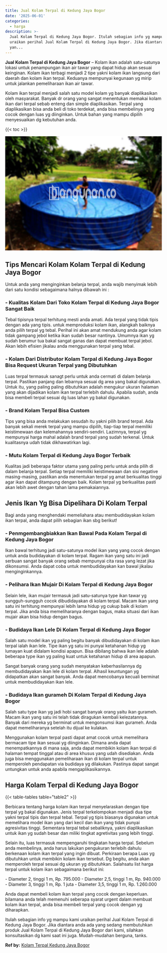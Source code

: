 ```yaml
---
title: Jual Kolam Terpal di Kedung Jaya Bogor
date: '2025-06-01'
categories:
  - harga
description: >-
  Jual Kolam Terpal di Kedung Jaya Bogor. Itulah sebagian info yg mampu kami
  uraikan perihal Jual Kolam Terpal di Kedung Jaya Bogor. Jika diantara anda ada
  yan...
---
```


**Jual Kolam Terpal di Kedung Jaya Bogor** – Kolam ikan adalah satu-satunya lokasi untuk penampungan ikan air tawar yang dapat hidup akan sesuai keinginan. Kolam ikan terbagi menjadi 2 tipe yakni kolam ikan langsung dari daerah dan kolam ikan terpal. Keduanya mempunyai kegunaan yg mirip untuk jalankan pemeliharaan ikan air tawar.

Kolam ikan terpal menjadi salah satu model kolam yg banyak diaplikasikan oleh masyarakat. Banyak dr orang yang sangat menentukan memakai kolam ikan dari terpal sebab enteng dan simple diaplikasikan. Terpal yang diaplikasikan bisa anda beli di toko terdekat, anda bisa membelinya yang cocok dengan luas yg diinginkan. Untuk bahan yang mampu dipilih menyesuaikan dg kebutuhan anda.

{{< toc >}}

![Jual Kolam Terpal di Kedung Jaya Bogor](/images/jual-kolam-terpal-40.png)

## Tips Mencari Kolam Kolam Terpal di Kedung Jaya Bogor

Untuk anda yang menginginkan belanja terpal, anda wajib menyimak lebih dari satu kondisi sebagaimana halnya dibawah ini :

### \- Kualitas Kolam Dari Toko Kolam Terpal di Kedung Jaya Bogor Sangat Baik

Tebal tipisnya terpal terhitung mesti anda amati. Ada terpal yang tidak tipis dengan ada yang tipis. untuk memproduksi kolam ikan, alangkah baiknya anda pilih terpal yg tebal. Perihal ini akan amat mendukung anda agar kolam tidak gampang jebol ketika ikan sudah besar nantinya. Umumnya ikan yg sudah berumur tua bakal sangat ganas dan dapat membuat terpal jebol. Akan lebih efisien jikalau anda menggunakan terpal yang tebal.

### \- Kolam Dari Distributor Kolam Terpal di Kedung Jaya Bogor Bisa Request Ukuran Terpal yang Dibutuhkan

Luas terpal termasuk sanagt perlu untuk anda cermati di dalam belanja terpal. Pastikan panjang dan lebarnya sesuai dg area yang bakal digunakan. Untuk itu, yang paling paling dibutuhkan adalah mengukur ukuran halaman yang akan dijadikan kolam ikan terpal terlebih dahulu. Apabila sudah, anda bisa membeli terpal sesuai dg luas lahan yg bakal digunakan.

### \- Brand Kolam Terpal Bisa Custom

Tips yang bisa anda melakukan sesudah itu yakni pilih brand terpal. Ada banyak sekali merek terpal yang mampu dipilih, tiap-tiap terpal memiliki keistimewaan dan kelemahannya sendiri-sendiri. Lazimnya, terpal yg mempunyai harga mahal adalah brand terpal yang sudah terkenal. Untuk kualitasnya udah tidak dikhawatirkan lagi.

### \- Mutu Kolam Terpal di Kedung Jaya Bogor Terbaik

Kualitas jadi beberapa faktor utama yang paling perlu untuk anda pilih di dalam belanja terpal. Setiap terpal memiliki keistimewaan dan sisi negative masing-masing, pastikan anda menentukan terpal yg amat berkualitas tinggi agar ikan dapat ditampung dengan baik. Kolam terpal yg berkualitas pasti akan lebih awet dengan tahan lama pemakaiannya.

## Jenis Ikan Yg Bisa Dipelihara Di Kolam Terpal

Bagi anda yang menghendaki memeliahara atau membudidayakan kolam ikan terpal, anda dapat pilih sebagian ikan sbg berikut!

### \- Penmgembangbiakkan Ikan Bawal Pada Kolam Terpal di Kedung Jaya Bogor

Ikan bawal terhitung jadi satu-satunya model ikan yang yang cocok dengan untuk anda budidayakan di kolam terpal. Ragam ikan yang satu ini jadi serbuan sangat banyak orang sebab mempunyai cita rasa yang lezat jika dikonsumsi. Anda dapat coba untuk membudidayakan kan bawal jikalau menginginkannya.

### \- Pelihara Ikan Mujair Di Kolam Terpal di Kedung Jaya Bogor

Selain lele, ikan mujair termasuk jadi satu-satunya type ikan tawar yg sungguh-sungguh cocok dibudidayakan di kolam terpal. Macam ikan yang satu ini terhitung mempunyai lebih lama hidup yg cukup baik di kolam terpal. Jika anda bisa memeliharanya dengan bagus, maka situasi dari ikan mujair akan bisa hidup dengan bagus.

### \- Budidaya Ikan Lele Di Kolam Terpal di Kedung Jaya Bogor

Salah satu model ikan yg paling begitu banyak dibudidayakan di kolam ikan terpal ialah ikan lele. Tipe ikan yg satu ini punyai ketahanan hidup yg lumayan kuat didalam kondisi apapun. Bisa dibilang bahwa ikan lele adalah beberapa type ikan yg paling kuat untuk ketahanan hidup di area apapun.

Sangat banyak orang yang sudah menyatakan keberhasilannya dg membudidayakan ikan lele di kolam terpal. Alhasil keuntungan yg didapatkan akan sangat banyak. Anda dapat mencobanya kecuali berminat untuk membudidayakan ikan lele.

### \- Budidaya Ikan gurameh Di Kolam Terpal di Kedung Jaya Bogor

Salah satu type ikan yg jadi hobi sangat banyak orang yaitu ikan gurameh. Macam ikan yang satu ini telah tidak diragukan kembali kelezatannya. Banyak dari mereka yg berminat untuk mengonsumsi ikan gurameh. Anda dapat memeliharanya setelah itu dijual ke kulakan.

Menggunakan kolam terpal pasti dapat amat cocok untuk memelihara bermacam tipe ikan sesuai yg diinginkan. Dimana anda dapat menempatkannya di mana saja, anda dapat membikin kolam ikan terpal di halaman tempat tinggal atau di area khusus yang udah disediakan. Anda juga bisa menggunakan pemeliharaan ikan di kolam terpal untuk memperoleh pendapatan via budidaya yg dilakukan. Pastinya dapat sangat untungkan untuk anda apabila mengaplikasikannya.

## Harga Kolam Terpal di Kedung Jaya Bogor

{{< table-tables table="table2" >}}

Berbicara tentang harga kolam ikan terpal menyelaraskan dengan tipe terpal yg bakal digunakan. Jenis terpal terkelompokan menjadi dua tipe yakni terpal tipis dan terpal tebal. Terpal yg tipis biasanya digunakan untuk memelihara model ikan yang dari kecil dan ikan yang tidak punyai agresivitas tinggi. Sementara terpal tebal sebaliknya, yakni diaplikasikan untuk ikan yg sudah besar dan miliki tingkat agretivitas yang lebih tinggi.

Selain itu, luas termasuk mempengaruhi tingkatan harga terpal. Sebelum anda membelinya, anda harus lakukan pengukuran terlebih dahulu berkenaan kolam ikan terpal yang ingin dibuat. Perkiraan berapa Luas yg dibutuhkan untuk membikin kolam ikan tersebut. Dg begitu, anda akan memperoleh terpal sesuai dg ukuran yg dibutuhkan. Salahsatu list harga terpal untuk kolam ikan sebagaimana berikut ini:

\- Diameter 2, tinggi 1 m, Rp. 795.000 - Diameter 2,5, tinggi 1 m, Rp. 940.000 - Diameter 3, tinggi 1 m, Rp. 1 juta - Diameter 3,5, tinggi 1 m, Rp. 1.260.000

Anda dapat membeli kolam ikan terpal yang cocok dengan keperluan. bilamana anda telah memenuhi seberapa syarat urgent dalam membuat kolam ikan terpal, anda bisa membeli terpal yang cocok dengan yg diharapkan.

Itulah sebagian info yg mampu kami uraikan perihal Jual Kolam Terpal di Kedung Jaya Bogor. Jika diantara anda ada yang sedang membutuhkan produk Jual Kolam Terpal di Kedung Jaya Bogor dari kami, silahkan konsultasikan dg kami saat ini juga. Mudah-mudahan berguna, tanks.

**Ref by:** [Kolam Terpal Kedung Jaya Bogor](https://id.wikipedia.org/wiki/Kolam)
